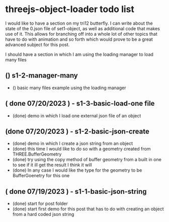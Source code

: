 # threejs-object-loader todo list

<!-- S3 - TRI12 -->

I would like to have a section on my tri12 butterfly. I can write about the state of the 0.json file of set1-object, as well as additional code that makes use of it. This allows for branching off into a whole lot of other topics that have to do with animation and so forth which would prove to be a great advanced subject for this post.

<!-- S2 - MANAGER -->

I should have a section in which I am using the loading manager to load many files

## () s1-2-manager-many
* () basic many files example using the loading manager

<!-- S1 - BASIC SECTION -->

<!-- DONE -->

## ( done 07/20/2023 ) - s1-3-basic-load-one file
* (done) demo in which I load one external json file of an object

## (done 07/20/2023 ) - s1-2-basic-json-create
* (done) demo in which I create a json string from an object
* (done) this time I would like to do so with a geometry created from THREE.BufferGeometry
* (done) try using the copy method of buffer geometry from a built in one to see if it ill get the result I think it will
* (done) In any case I would like the type for the geometry to be BufferGoenetry for this one

## ( done 07/19/2023 ) - s1-1-basic-json-string
* (done) start for post folder
* (done) start first demo for this post that has to do with creating an object from a hard coded json string